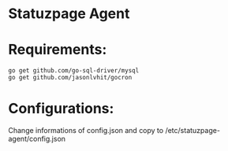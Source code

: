 # Statuzpage Agent

Requirements:
=============
    go get github.com/go-sql-driver/mysql
    go get github.com/jasonlvhit/gocron

Configurations:
===============
Change informations of config.json and copy to /etc/statuzpage-agent/config.json
